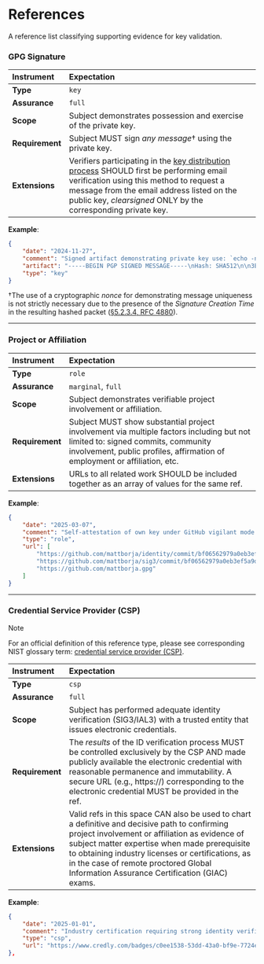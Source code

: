 # References
A reference list classifying supporting evidence for key validation.

### GPG Signature
| Instrument | Expectation |
|:---|:---|
| **Type** | `key` |
| **Assurance** | `full` |
| **Scope** | Subject demonstrates possession and exercise of the private key. |
| **Requirement** | Subject MUST sign *any message*† using the private key. |
| **Extensions** | Verifiers participating in the [key distribution process](https://www.gnupg.org/gph/en/manual/x457.html) SHOULD first be performing email verification using this method to request a message from the email address listed on the public key, *clearsigned* ONLY by the corresponding private key.

**Example**:  
```json
{
    "date": "2024-11-27",
    "comment": "Signed artifact demonstrating private key use: `echo -n '3ED3 3CCE 4BED 165C 9107 3D9F 65B8 8DAC 23AF 5BCD E520 F723 C1E6 2A69 B369 F278' | gpg --clearsign --local-user D41A83E1C6B701619D0D812FC3F69D1BE6BCBD16`",
    "artifact": "-----BEGIN PGP SIGNED MESSAGE-----\nHash: SHA512\n\n3ED3 3CCE 4BED 165C 9107 3D9F 65B8 8DAC 23AF 5BCD E520 F723 C1E6 2A69 B369 F278\n-----BEGIN PGP SIGNATURE-----\n\niHUEARYKAB0WIQTUGoPhxrcBYZ0NgS/D9p0b5ry9FgUCZ0dD0AAKCRDD9p0b5ry9\nFvonAQCHwAHRduopWn8I534GNRXQ0+dX5JO2ztnFxnlwZd+NMAD/Wr0NWLEc+eCf\nQm2UHkDp8lKswj6kXxTi9GI3elvpQgE=\n=L95q\n-----END PGP SIGNATURE-----\n",
    "type": "key"
}
```
†The use of a cryptographic *nonce* for demonstrating message uniqueness is not strictly necessary due to the presence of the *Signature Creation Time* in the resulting hashed packet ([§5.2.3.4, RFC 4880](https://www.rfc-editor.org/rfc/rfc4880#section-5.2.3.4)).

---

### Project or Affiliation
| Instrument | Expectation |
|:---|:---|
| **Type** | `role` |
| **Assurance** | `marginal`, `full` |
| **Scope** | Subject demonstrates verifiable project involvement or affiliation. |
| **Requirement** | Subject MUST show substantial project involvement via multiple factors including but not limited to: signed commits, community involvement, public profiles, affirmation of employment or affiliation, etc. |
| **Extensions** | URLs to all related work SHOULD be included together as an array of values for the same ref. |

**Example**:  
```json
{
    "date": "2025-03-07",
    "comment": "Self-attestation of own key under GitHub vigilant mode: 1) B5690EEEBB952194 is signing this commit via GitHub web interface, 2) commit author is authenticated as GitHub user @mattborja, AND 2) commit author affirms ownership of this selfsame key (A1C7E813F160A407)",
    "type": "role",
    "url": [
        "https://github.com/mattborja/identity/commit/bf06562979a0eb3ef5a9da8d92edb8c7dd886ec7",
        "https://github.com/mattborja/sig3/commit/bf06562979a0eb3ef5a9da8d92edb8c7dd886ec7#diff-7fcdfe7c0b50a3c8d7978401b7d339839221a136e99b5d2c0f90386738f5af65R20",
        "https://github.com/mattborja.gpg"
    ]
}
```
---

### Credential Service Provider (CSP)
> [!NOTE]
> For an official definition of this reference type, please see corresponding NIST glossary term: [credential service provider (CSP)](https://csrc.nist.gov/glossary/term/credential_service_provider).

| Instrument | Expectation |
|:---|:---|
| **Type** | `csp` |
| **Assurance** | `full` |
| **Scope** | Subject has performed adequate identity verification (SIG3/IAL3) with a trusted entity that issues electronic credentials. |
| **Requirement** | The *results* of the ID verification process MUST be controlled exclusively by the CSP AND made publicly available the electronic credential with reasonable permanence and immutability. A secure URL (e.g., https://) corresponding to the electronic credential MUST be provided in the ref. |
| **Extensions** | Valid refs in this space CAN also be used to chart a definitive and decisive path to confirming project involvement or affiliation as evidence of subject matter expertise when made prerequisite to obtaining industry licenses or certifications, as in the case of remote proctored Global Information Assurance Certification (GIAC) exams. |


**Example**:  
```json
{
    "date": "2025-01-01",
    "comment": "Industry certification requiring strong identity verification during proctored high stakes exam with global information assurance certification (https://www.giac.org/knowledge-base/proctor/)",
    "type": "csp",
    "url": "https://www.credly.com/badges/c0ee1538-53dd-43a0-bf9e-7724e374ff43"
},
```
